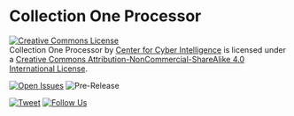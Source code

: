 # Collection One Processor

<a rel="license" href="http://creativecommons.org/licenses/by-nc-sa/4.0/"><img alt="Creative Commons License" style="border-width:0" src="https://i.creativecommons.org/l/by-nc-sa/4.0/88x31.png" /></a><br /><span xmlns:dct="http://purl.org/dc/terms/" property="dct:title">Collection One Processor</span> by <a xmlns:cc="http://creativecommons.org/ns#" href="https://centerforcyberintelligence.org" property="cc:attributionName" rel="cc:attributionURL">Center for Cyber Intelligence</a> is licensed under a <a rel="license" href="http://creativecommons.org/licenses/by-nc-sa/4.0/">Creative Commons Attribution-NonCommercial-ShareAlike 4.0 International License</a>.

[![Open Issues](https://img.shields.io/github/issues/center-for-cyber-intelligence/CollectionOneProcessor.svg?style=plastic)](https://github.com/center-for-cyber-intelligence/CollectionOneProcessor/issues)
![Pre-Release](https://img.shields.io/github/release-pre/center-for-cyber-intelligence/CollectionOneProcessor.svg?label=PRE-RELEASE)


[![Tweet](https://img.shields.io/twitter/url/https/centerforintel.svg?style=social)](https://twitter.com/centerforintel)
[![Follow Us](https://img.shields.io/twitter/follow/centerforintel.svg?style=social)](https://twitter.com/centerforintel)
